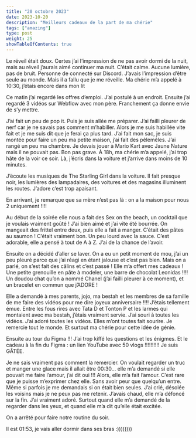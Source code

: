 ```yaml
---
title: "20 octobre 2023"
date: 2023-10-20
description: "Meilleurs cadeaux de la part de ma chérie"
tags: ["amazing"]
type: post
weight: 25
showTableOfContents: true
---
```


Le réveil était doux. Certes j’ai l’impression de ne pas avoir dormi de la nuit, mais au réveil j’aurais aimé continuer ma nuit. C’était calme. Aucune lumière, pas de bruit. Personne de connecté sur Discord. J’avais l’impression d’être seule au monde. Mais il a fallu que je me réveille. Ma chérie m’a appelé à 10:30, j’étais encore dans mon lit

Ce matin j’ai regardé les offres d’emploi. J’ai postulé à un endroit. Ensuite j’ai regardé 3 vidéos sur Webflow avec mon père. Franchement ça donne envie de s’y mettre. 

J’ai fait un peu de pop it. Puis je suis allée me préparer. J’ai failli pleurer de nerf car je ne savais pas comment m’habiller. Alors je me suis habillée vite fait et je me suis dit que je ferai ça plus tard. J’ai fait mon sac, je suis montée pour faire un peu ma petite maison, j’ai fait des pêlemêles. J’ai rangé un peu ma chambre. Je devais jouer à Mario Kart avec Jaune Nature mais il ne pouvait pas. Bon pas grave. À 18h, ma chérie m’a appelé, j’ai trop hâte de la voir ce soir. Là, j’écris dans la voiture et j’arrive dans moins de 10 minutes. 

J’écoute les musiques de The Starling Girl dans la voiture. Il fait presque noir, les lumières des lampadaires, des voitures et des magasins illuminent les routes. J’adore c’est trop apaisant. 

En arrivant, je remarque que sa mère n’est pas là : on a la maison pour nous 2 uniquement !!!!

Au début de la soirée elle nous a fait des Sex on the beach, un cocktail que je voulais vraiment goûté ! J’ai bien aimé et j’ai vite été bourrée. On mangeait des frittel entre deux, puis elle a fait à manger. C’était des pâtes au saumon ! C’était vraiment bon. Un peu lourd avec la sauce. C’est adorable, elle a pensé à tout de A à Z. J’ai de la chance de l’avoir. 

Ensuite on a décidé d’aller se laver. On a eu un petit moment de mou, j’ai un peu pleuré parce que j’ai réagi en étant jalouse et c’est pas bien. Mais on a parlé, on s’est fait des câlins et c’est passé ! Elle m’a offert mes cadeaux ! Une petite grenouille en pâte à modeler, une barre de chocolat Leonidas !!!! Un doudou chat qu’on a nommé Chanel (j’ai failli pleurer à ce moment), et un bracelet en commun que j’ADORE !

Elle a demandé à mes parents, jojo, ma bestah et les membres de sa famille de me faire des vidéos pour me dire joyeux anniversaire !!!! J’étais tellement émue. Entre les fous rires avec Tata D et Tonton P et les larmes qui montaient avec ma bestah, j’étais vraiment servie. J’ai souri à toutes les vidéos. J’ai adoré toutes les vidéos. Elles m’ont toutes fait sourire. Je remercie tout le monde. Et surtout ma chérie pour cette idée de génie. 

Ensuite au tour du Figma !!! J’ai trop kiffé les questions et les énigmes. Et le cadeau à la fin du Figma : un lien YouTube avec 50 vlogs !!!!!!!!!! Je suis GÂTÉE. 

Je ne sais vraiment pas comment la remercier. On voulait regarder un truc et manger une glace mais il allait être 00:30… elle m’a demandé si elle pouvait me faire l’amour, j’ai dit oui !!! Alors, elle m’a fait l’amour. C’est rare que je puisse m’exprimer chez elle. Sans avoir peur que quelqu’un entre. Même si parfois je me demandais si on était bien seules. J’ai crié, désolée les voisins mais je ne peux pas me retenir. J’avais chaud, elle m’a défoncé sur la fin. J’ai vraiment adoré. Surtout quand elle m’a demandé de la regarder dans les yeux, et quand elle m’a dit qu’elle était excitée. 

On a arrêté pour faire notre routine du soir. 

Il est 01:53, je vais aller dormir dans ses bras :))))))))